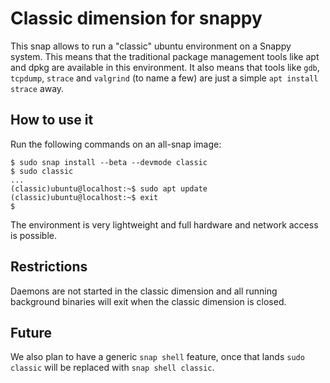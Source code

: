 # Classic dimension for snappy

This snap allows to run a "classic" ubuntu environment on a Snappy
system. This means that the traditional package management tools like
apt and dpkg are available in this environment. It also means that
tools like `gdb`, `tcpdump`, `strace` and `valgrind` (to name a few)
are just a simple `apt install strace` away.

## How to use it

Run the following commands on an all-snap image:

    $ sudo snap install --beta --devmode classic
    $ sudo classic
    ...
    (classic)ubuntu@localhost:~$ sudo apt update
    (classic)ubuntu@localhost:~$ exit
    $

The environment is very lightweight and full hardware and network
access is possible.

## Restrictions

Daemons are not started in the classic dimension and all running
background binaries will exit when the classic dimension is closed.


## Future

We also plan to have a generic `snap shell` feature, once that lands
`sudo classic` will be replaced with `snap shell classic`.
